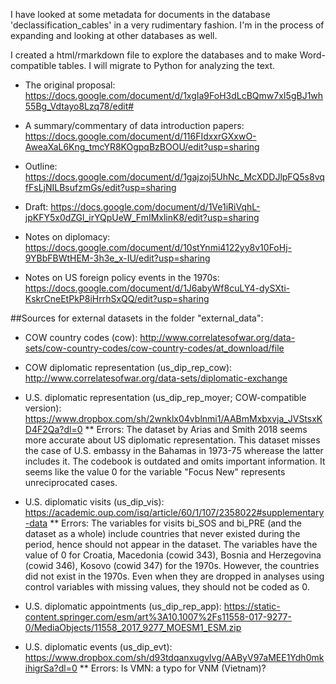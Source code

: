 I have looked at some metadata for documents in the database 'declassification_cables' in a very rudimentary fashion. I'm in the process of expanding and looking at other databases as well.

I created a html/rmarkdown file to explore the databases and to make Word-compatible tables. I will migrate to Python for analyzing the text. 

- The original proposal: https://docs.google.com/document/d/1xgIa9FoH3dLcBQmw7xI5gBJ1wh55Bg_Vdtayo8Lzq78/edit#

- A summary/commentary of data introduction papers: https://docs.google.com/document/d/116FIdxxrGXxwO-AweaXaL6Kng_tmcYR8KOgpqBzBOOU/edit?usp=sharing

- Outline: https://docs.google.com/document/d/1gajzoj5UhNc_McXDDJlpFQ5s8vqfFsLjNILBsufzmGs/edit?usp=sharing

- Draft: https://docs.google.com/document/d/1Ve1iRiVqhL-jpKFY5x0dZGl_irYQpUeW_FmIMxlinK8/edit?usp=sharing

- Notes on diplomacy: https://docs.google.com/document/d/10stYnmi4122yy8v10FoHj-9YBbFBWtHEM-3h3e_x-IU/edit?usp=sharing

- Notes on US foreign policy events in the 1970s: https://docs.google.com/document/d/1J6abyWf8cuLY4-dySXti-KskrCneEtPkP8iHrrhSxQQ/edit?usp=sharing

##Sources for external datasets in the folder "external_data":

* COW country codes (cow): http://www.correlatesofwar.org/data-sets/cow-country-codes/cow-country-codes/at_download/file
* COW diplomatic representation (us_dip_rep_cow): http://www.correlatesofwar.org/data-sets/diplomatic-exchange
* U.S. diplomatic representation (us_dip_rep_moyer; COW-compatible version): https://www.dropbox.com/sh/2wnklx04vblnmi1/AABmMxbxvja_JVStsxKD4F2Qa?dl=0
** Errors: The dataset by Arias and Smith 2018 seems more accurate about US diplomatic representation. This dataset misses the case of U.S. embassy in the Bahamas in 1973-75 wherease the latter includes it. The codebook is outdated and omits important information. It seems like the value 0 for the variable "Focus New" represents unreciprocated cases. 

* U.S. diplomatic visits (us_dip_vis): https://academic.oup.com/isq/article/60/1/107/2358022#supplementary-data
** Errors: The variables for visits bi_SOS and bi_PRE (and the dataset as a whole) include countries that never existed during the period, hence should not appear in the dataset. The variables have the value of 0 for Croatia, Macedonia (cowid 343), Bosnia and Herzegovina (cowid 346), Kosovo (cowid 347) for the 1970s. However, the countries did not exist in the 1970s. Even when they are dropped in analyses using control variables with missing values, they should not be coded as 0.   

* U.S. diplomatic appointments (us_dip_rep_app): https://static-content.springer.com/esm/art%3A10.1007%2Fs11558-017-9277-0/MediaObjects/11558_2017_9277_MOESM1_ESM.zip
* U.S. diplomatic events (us_dip_evt): https://www.dropbox.com/sh/d93tdqanxugvlvg/AAByV97aMEE1Ydh0mkihigrSa?dl=0
** Errors: Is VMN: a typo for VNM (Vietnam)? 


